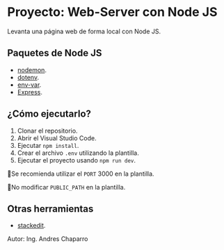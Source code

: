 # Proyecto: Web-Server con Node JS

Levanta una página web de forma local con Node JS.

## Paquetes de Node JS

- [nodemon](https://www.npmjs.com/package/nodemon).
- [dotenv](https://www.npmjs.com/package/dotenv).
- [env-var](https://www.npmjs.com/package/env-var).
- [Express](https://expressjs.com/en/5x/api.html).

## ¿Cómo ejecutarlo?

1. Clonar el repositorio.
2. Abrir el Visual Studio Code.
3. Ejecutar `npm install`.
4. Crear el archivo `.env` utilizando la plantilla.
5. Ejecutar el proyecto usando `npm run dev`.

📝Se recomienda utilizar el `PORT` 3000 en la plantilla.

📝No modificar `PUBLIC_PATH` en la plantilla.

## Otras herramientas

- [stackedit](https://stackedit.io/).

Autor: Ing. Andres Chaparro
